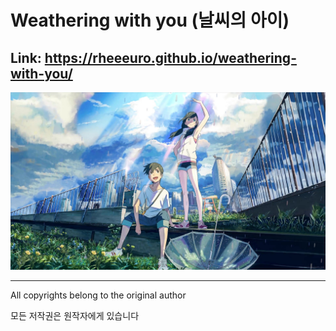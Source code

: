 # Weathering with you (날씨의 아이)

## Link: https://rheeeuro.github.io/weathering-with-you/

![main](https://raw.githubusercontent.com/rheeeuro/weathering-with-you/main/assets/main/main.jpg)

---

All copyrights belong to the original author

모든 저작권은 원작자에게 있습니다

